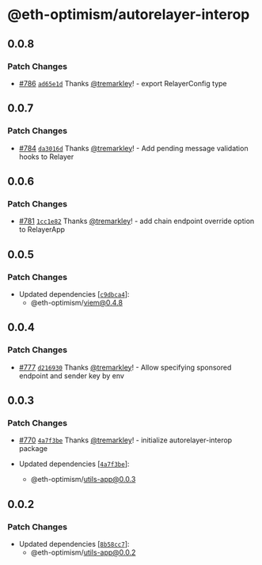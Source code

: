 # @eth-optimism/autorelayer-interop

## 0.0.8

### Patch Changes

- [#786](https://github.com/ethereum-optimism/ecosystem/pull/786) [`ad65e1d`](https://github.com/ethereum-optimism/ecosystem/commit/ad65e1d44415099871f7dd1d4886f92bcc8fe0ce) Thanks [@tremarkley](https://github.com/tremarkley)! - export RelayerConfig type

## 0.0.7

### Patch Changes

- [#784](https://github.com/ethereum-optimism/ecosystem/pull/784) [`da3016d`](https://github.com/ethereum-optimism/ecosystem/commit/da3016d639fd95304ab81363c2c9db96bf7d046b) Thanks [@tremarkley](https://github.com/tremarkley)! - Add pending message validation hooks to Relayer

## 0.0.6

### Patch Changes

- [#781](https://github.com/ethereum-optimism/ecosystem/pull/781) [`1cc1e82`](https://github.com/ethereum-optimism/ecosystem/commit/1cc1e82488fa1d8e3eb2f6a8e950186a07cce457) Thanks [@tremarkley](https://github.com/tremarkley)! - add chain endpoint override option to RelayerApp

## 0.0.5

### Patch Changes

- Updated dependencies [[`c9dbca4`](https://github.com/ethereum-optimism/ecosystem/commit/c9dbca401eed763eb20b05437e3e460cdaadd711)]:
  - @eth-optimism/viem@0.4.8

## 0.0.4

### Patch Changes

- [#777](https://github.com/ethereum-optimism/ecosystem/pull/777) [`d216930`](https://github.com/ethereum-optimism/ecosystem/commit/d216930f1d1cd72144a4da7d199c30c06bde3abb) Thanks [@tremarkley](https://github.com/tremarkley)! - Allow specifying sponsored endpoint and sender key by env

## 0.0.3

### Patch Changes

- [#770](https://github.com/ethereum-optimism/ecosystem/pull/770) [`4a7f3be`](https://github.com/ethereum-optimism/ecosystem/commit/4a7f3be47fd7ebef846341c499588bdcb2a00773) Thanks [@tremarkley](https://github.com/tremarkley)! - initialize autorelayer-interop package

- Updated dependencies [[`4a7f3be`](https://github.com/ethereum-optimism/ecosystem/commit/4a7f3be47fd7ebef846341c499588bdcb2a00773)]:
  - @eth-optimism/utils-app@0.0.3

## 0.0.2

### Patch Changes

- Updated dependencies [[`8b58cc7`](https://github.com/ethereum-optimism/ecosystem/commit/8b58cc7e852d066561f1e680fca5d29a2dd318b1)]:
  - @eth-optimism/utils-app@0.0.2
